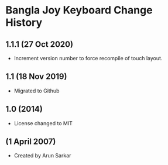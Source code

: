 Bangla Joy Keyboard Change History
=======================
1.1.1 (27 Oct 2020)
------------------
* Increment version number to force recompile of touch layout.

1.1 (18 Nov 2019)
------------------
* Migrated to Github

1.0 (2014)
------------------
* License changed to MIT

(1 April 2007)
------------------
* Created by Arun Sarkar

